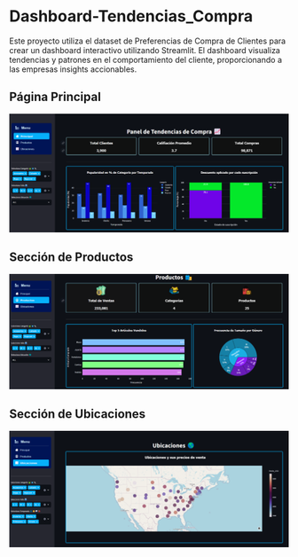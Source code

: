 # Dashboard-Tendencias_Compra
Este proyecto utiliza el dataset de Preferencias de Compra de Clientes para crear un dashboard interactivo utilizando Streamlit. El dashboard visualiza tendencias y patrones en el comportamiento del cliente, proporcionando a las empresas insights accionables.

## Página Principal
![Página Principal](https://github.com/Alejo97sk/Dashboard-Tendencias_Compra/blob/e5aa0c4fb4a9957634038423c90f4fd5fc07f16f/Preview%20Dashboard/principal.png)

## Sección de Productos
![Sección de Productos](https://github.com/Alejo97sk/Dashboard-Tendencias_Compra/blob/e5aa0c4fb4a9957634038423c90f4fd5fc07f16f/Preview%20Dashboard/productos.png)

## Sección de Ubicaciones
![Sección de Ubicaciones 1](https://github.com/Alejo97sk/Dashboard-Tendencias_Compra/blob/e5aa0c4fb4a9957634038423c90f4fd5fc07f16f/Preview%20Dashboard/ubicaciones.png)

